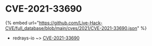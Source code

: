 # CVE-2021-33690
{% embed url="https://github.com/Live-Hack-CVE/full_database/blob/main/cves/2021/CVE-2021-33690.json" %}

* redrays-io ~> [CVE-2021-33690](https://www.alice-snow.ru/2021/database/cve-2021-33690/cve-2021-33690-redrays-io)